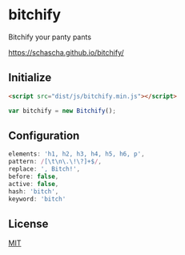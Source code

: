 # bitchify

Bitchify your panty pants

https://schascha.github.io/bitchify/

## Initialize

```html
<script src="dist/js/bitchify.min.js"></script>
```

```javascript
var bitchify = new Bitchify();
```

## Configuration

```javascript
elements: 'h1, h2, h3, h4, h5, h6, p',
pattern: /[\t\n\.\!\?]+$/,
replace: ', Bitch!',
before: false,
active: false,
hash: 'bitch',
keyword: 'bitch'
```

## License

[MIT](./LICENSE)
